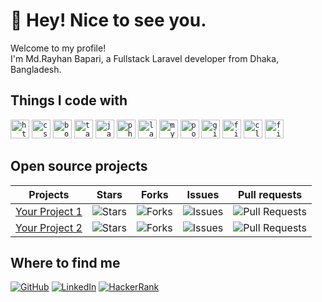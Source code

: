# 👋 Hey! Nice to see you.

Welcome to my profile!  
I'm Md.Rayhan Bapari, a Fullstack Laravel developer from Dhaka, Bangladesh.

## Things I code with

<div>
  <code><img src="https://skillicons.dev/icons?i=html" height="30" alt="html5 logo"  /></code>
  <code><img src="https://skillicons.dev/icons?i=css" height="30" alt="css3 logo"  /></code>
  <code><img src="https://skillicons.dev/icons?i=bootstrap" height="30" alt="bootstrap logo"  /></code>
  <code><img src="https://skillicons.dev/icons?i=tailwind" height="30" alt="tailwindcss logo"  /></code>
  <code><img src="https://skillicons.dev/icons?i=js" height="30" alt="javascript logo"  /></code>
  <code><img src="https://skillicons.dev/icons?i=php" height="30" alt="php logo"  /></code>
  <code><img src="https://skillicons.dev/icons?i=laravel" height="30" alt="laravel logo"  /></code>
  <code><img src="https://skillicons.dev/icons?i=mysql" height="30" alt="mysql logo"  /></code>
<!--   <code><img src="https://skillicons.dev/icons?i=react" height="30" alt="react logo"  /></code>
  <code><img src="https://skillicons.dev/icons?i=nextjs" height="30" alt="nextjs logo"  /></code> -->
  <code><img src="https://skillicons.dev/icons?i=postman" height="30" alt="postman logo"  /></code>
  <code><img src="https://skillicons.dev/icons?i=git" height="30" alt="git logo"  /></code>
  <code><img src="https://skillicons.dev/icons?i=firebase" height="30" alt="firebase logo"  /></code>
  <code><img src="https://skillicons.dev/icons?i=cloudflare" height="30" alt="cloudflare logo"  /></code>
  <code><img src="https://skillicons.dev/icons?i=figma" height="30" alt="figma logo"  /></code>
</div>

## Open source projects

| Projects                                   | Stars | Forks | Issues | Pull requests |
| ------------------------------------------ | ----- | ----- | ------ | ------------- |
| [Your Project 1](https://github.com/)      | ![Stars](https://img.shields.io/github/stars/username/repo?style=social)  | ![Forks](https://img.shields.io/github/forks/username/repo?style=social) | ![Issues](https://img.shields.io/github/issues/username/repo) | ![Pull Requests](https://img.shields.io/github/issues-pr/username/repo) |
| [Your Project 2](https://github.com/)      | ![Stars](https://img.shields.io/github/stars/username/repo?style=social)  | ![Forks](https://img.shields.io/github/forks/username/repo?style=social) | ![Issues](https://img.shields.io/github/issues/username/repo) | ![Pull Requests](https://img.shields.io/github/issues-pr/username/repo) |

## Where to find me

[![GitHub](https://img.shields.io/badge/-GitHub-181717?logo=github&logoColor=ffffff&style=for-the-badge)](https://github.com/rayhan-bapari)
[![LinkedIn](https://img.shields.io/badge/-LinkedIn-0077B5?logo=linkedin&logoColor=ffffff&style=for-the-badge)](https://linkedin.com/in/md-rayhan-bapari)
[![HackerRank](https://img.shields.io/badge/-HackerRank-0077B5?logo=hackerrank&logoColor=ffffff&style=for-the-badge)](https://linkedin.com/in/md-rayhan-bapari)
